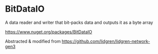 # BitDataIO
A data reader and writer that bit-packs data and outputs it as a byte array

https://www.nuget.org/packages/BitDataIO

Abstracted & modified from https://github.com/lidgren/lidgren-network-gen3

